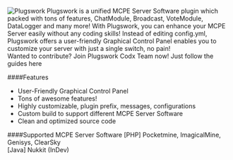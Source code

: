 ![Plugswork](https://github.com/deotern/Plugswork/blob/master/image/pw-github-cover.png)
Plugswork is a unified MCPE Server Software plugin which packed with tons of features, ChatModule, Broadcast, VoteModule, DataLogger and many more! With Plugswork, you can enhance your MCPE Server easily without any coding skills! Instead of editing config.yml, Plugswork offers a user-friendly Graphical Control Panel enables you to customize your server with just a single switch, no pain!<br>
Wanted to contribute? Join Plugswork Codx Team now! Just follow the guides here

####Features
- User-Friendly Graphical Control Panel
- Tons of awesome features!
- Highly customizable, plugin prefix, messages, configurations
- Custom build to support different MCPE Server Software
- Clean and optimized source code

####Supported MCPE Server Software
[PHP] Pocketmine, ImagicalMine, Genisys, ClearSky<br>
[Java] Nukkit (InDev)
